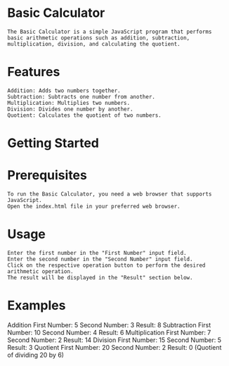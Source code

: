 # Basic Calculator
    The Basic Calculator is a simple JavaScript program that performs basic arithmetic operations such as addition, subtraction,            multiplication, division, and calculating the quotient.

# Features
    Addition: Adds two numbers together.
    Subtraction: Subtracts one number from another.
    Multiplication: Multiplies two numbers.
    Division: Divides one number by another.
    Quotient: Calculates the quotient of two numbers.
  
# Getting Started

# Prerequisites
    To run the Basic Calculator, you need a web browser that supports JavaScript.
    Open the index.html file in your preferred web browser.

# Usage
    Enter the first number in the "First Number" input field.
    Enter the second number in the "Second Number" input field.
    Click on the respective operation button to perform the desired arithmetic operation.
    The result will be displayed in the "Result" section below.

# Examples
  Addition
    First Number: 5
    Second Number: 3
    Result: 8
  Subtraction
    First Number: 10
    Second Number: 4
    Result: 6
  Multiplication
    First Number: 7
    Second Number: 2
    Result: 14
  Division
    First Number: 15
    Second Number: 5
    Result: 3
  Quotient
    First Number: 20
    Second Number: 2
    Result: 0 (Quotient of dividing 20 by 6)

